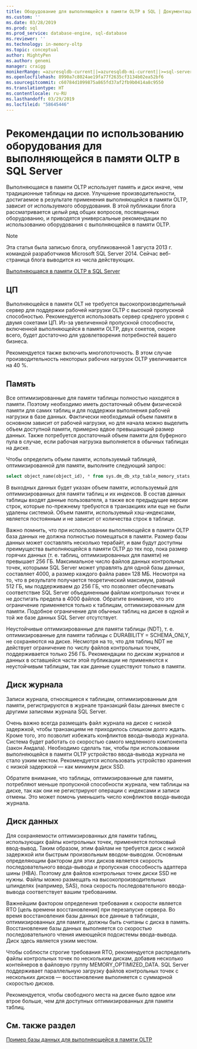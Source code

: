 ```yaml
---
title: Оборудование для выполняющейся в памяти OLTP в SQL | Документация Майкрософт
ms.custom: ''
ms.date: 03/28/2019
ms.prod: sql
ms.prod_service: database-engine, sql-database
ms.reviewer: ''
ms.technology: in-memory-oltp
ms.topic: conceptual
author: MightyPen
ms.author: genemi
manager: craigg
monikerRange: =azuresqldb-current||=azuresqldb-mi-current||>=sql-server-2016||>=sql-server-linux-2017||=sqlallproducts-allversions
ms.openlocfilehash: 8990a7c8024ae19fa77f2635cf3134b02ea52bf6
ms.sourcegitcommit: c60784d1099875a865fd37af2fb9b0414a8c9550
ms.translationtype: HT
ms.contentlocale: ru-RU
ms.lasthandoff: 03/29/2019
ms.locfileid: "58645446"
---
```

# <a name="hardware-considerations-for-in-memory-oltp-in-sql-server"></a>Рекомендации по использованию оборудования для выполняющейся в памяти OLTP в SQL Server

Выполняющаяся в памяти OLTP использует память и диск иначе, чем традиционные таблицы на диске. Улучшение производительности, достигаемое в результате применения выполняющейся в памяти OLTP, зависит от используемого оборудования. В этой публикации блога рассматривается целый ряд общих вопросов, посвященных оборудованию, и приводятся универсальные рекомендации по использованию оборудования с выполняющейся в памяти OLTP.

> [!NOTE]
> Эта статья была записью блога, опубликованной 1 августа 2013 г. командой разработчиков Microsoft SQL Server 2014. Сейчас веб-страница блога выводится из числа действующих.
>
> [Выполняющаяся в памяти OLTP в SQL Server](index.md)

<!--
    Here was the link to the blog. This blog was captured into this new article on 2018/11/30, by GeneMi (MightyPen).
    https://cloudblogs.microsoft.com/sqlserver/2013/08/01/hardware-considerations-for-in-memory-oltp-in-sql-server-2014/
    At least one pre-existing article that contained the obsolete blog link was:
        relational-databases\in-memory-oltp\sample-database-for-in-memory-oltp.md
-->

## <a name="cpu"></a>ЦП

Выполняющейся в памяти OLT не требуется высокопроизводительный сервер для поддержки рабочей нагрузки OLTP с высокой пропускной способностью. Рекомендуется использовать сервер среднего уровня с двумя сокетами ЦП. Из-за увеличенной пропускной способности, включенной выполняющейся в памяти OLTP, двух сокетов, скорее всего, будет достаточно для удовлетворения потребностей вашего бизнеса.

Рекомендуется также включить многопоточность. В этом случае производительность некоторых рабочих нагрузок OLTP увеличивается на 40 %.

## <a name="memory"></a>Память

Все оптимизированные для памяти таблицы полностью находятся в памяти. Поэтому необходимо иметь достаточный объем физической памяти для самих таблиц и для поддержки выполнения рабочей нагрузки в базе данных. Фактически необходимый объем памяти в основном зависит от рабочей нагрузки, но для начала можно выделить объем доступной памяти, примерно вдвое превышающий размер данных. Также потребуется достаточный объем памяти для буферного пула в случае, если рабочая нагрузка выполняется в обычных таблицах на диске.

Чтобы определить объем памяти, используемый таблицей, оптимизированной для памяти, выполните следующий запрос:

```sql
select object_name(object_id), * from sys.dm_db_xtp_table_memory_stats;
```

В выходных данных будет указан объем памяти, используемый для оптимизированных для памяти таблиц и их индексов. В состав данных таблицы входят данные пользователя, а также все предыдущие версии строк, которые по-прежнему требуются в транзакциях или еще не были удалены системой. Объем памяти, используемый хэш-индексами, является постоянным и не зависит от количества строк в таблице.

Важно помнить, что при использовании выполняющейся в памяти OLTP база данных не должна полностью помещаться в памяти. Размер базы данных может составлять несколько терабайт, и вам будут доступны преимущества выполняющейся в памяти OLTP до тех пор, пока размер горячих данных (т. е. таблиц, оптимизированных для памяти) не превышает 256 ГБ. Максимальное число файлов данных контрольных точек, которыми SQL Server может управлять для одной базы данных, составляет 4000, а размер каждого файла равен 128 МБ. Несмотря на то, что в результате получается теоретический максимум, равный 512 ГБ, мы поддерживаем до 256 ГБ, что позволяет обеспечивать соответствие SQL Server объединенным файлам контрольных точек и не достигать предела в 4000 файлов. Обратите внимание, что это ограничение применяется только к таблицам, оптимизированным для памяти. Подобное ограничение для обычных таблиц на диске в одной и той же базе данных SQL Server отсутствует.

Неустойчивые оптимизированные для памяти таблицы (NDT), т. е. оптимизированные для памяти таблицы с DURABILITY = SCHEMA_ONLY, не сохраняются на диске. Несмотря на то, что для таблиц NDT не действует ограничение по числу файлов контрольных точек, поддерживается только 256 ГБ. Рекомендации по дискам журналов и данных в оставшейся части этой публикации не применяются к неустойчивым таблицам, так как данные существуют только в памяти.

## <a name="log-drive"></a>Диск журнала

Записи журнала, относящиеся к таблицам, оптимизированным для памяти, регистрируются в журнале транзакций базы данных вместе с другими записями журнала SQL Server.

Очень важно всегда размещать файл журнала на диске с низкой задержкой, чтобы транзакциям не приходилось слишком долго ждать. Кроме того, это позволит избежать конфликтов ввода-вывода журнала. Система будет работать со скоростью самого медленного компонента (закон Амдала). Необходимо сделать так, чтобы при использовании выполняющейся в памяти OLTP устройство ввода-вывода журнала не стало узким местом. Рекомендуется использовать устройство хранения с низкой задержкой — как минимум диск SSD.

Обратите внимание, что таблицы, оптимизированные для памяти, потребляют меньше пропускной способности журнала, чем таблицы на диске, так как они не регистрируют операции с индексами и записи отмены. Это может помочь уменьшить число конфликтов ввода-вывода журнала.

## <a name="data-drive"></a>Диск данных

Для сохраняемости оптимизированных для памяти таблиц, использующих файлы контрольных точек, применяется потоковый ввод-вывод. Таким образом, этим файлам не требуется диск с низкой задержкой или быстрым произвольным вводом-выводом. Основным определяющим фактором для этих дисков является скорость последовательного ввода-вывода и пропускная способность адаптера шины (HBA). Поэтому для файлов контрольных точек диски SSD не нужны. Файлы можно размещать на высокопроизводительных шпинделях (например, SAS), пока скорость последовательного ввода-вывода соответствует вашим требованиям.

Важнейшим фактором определения требования к скорости является RTO [цель времени восстановления] при перезапуске сервера. Во время восстановления базы данных все данные в таблицах, оптимизированных для памяти, должны быть считаны с диска в память. Восстановление базы данных выполняется со скоростью последовательного чтения имеющейся подсистемы ввода-вывода. Диск здесь является узким местом.

Чтобы соблюсти строгие требования RTO, рекомендуется распределить файлы контрольных точек по нескольким дискам, добавив несколько контейнеров в файловую группу MEMORY_OPTIMIZED_DATA. SQL Server поддерживает параллельную загрузку файлов контрольных точек с нескольких дисков — восстановление выполняется с суммарной скоростью дисков.

Рекомендуется, чтобы свободного места на диске было вдвое или втрое больше, чем для доступных оптимизированных для памяти таблиц.

## <a name="see-also"></a>См. также раздел

[Пример базы данных для выполняющейся в памяти OLTP](sample-database-for-in-memory-oltp.md)
